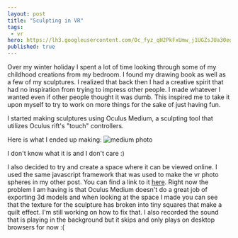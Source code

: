 ```yaml
---
layout: post
title: "Sculpting in VR"
tags:
 - vr
hero: https://lh3.googleusercontent.com/Oc_fyz_qH2PkFxUmw_j1UGZsJUa30eg4YgrFeXVt9ChQ5Krj43YkGccA-uEwZxfuAnic3ze7DZLdQSO9q3HO6YARF_O8la1B3mJfs8xq3HfFhzykgekMIP6HUFUxlPI6NEqL9u2ohw
published: true
---
```

Over my winter holiday I spent a lot of time looking through some of my childhood creations from my bedroom. I found my drawing book as well as a few of my sculptures. I realized that back then I had a creative spirit that had no inspiration from trying to impress other people. I made whatever I wanted even if other people thought it was dumb. This inspired me to take it upon myself to try to work on more things for the sake of just having fun.

I started making sculptures using Oculus Medium, a sculpting tool that utilizes Oculus rift's "touch" controllers.

Here is what I ended up making:
![medium photo](https://lh3.googleusercontent.com/rn-H09CK5xwZCChxSWc81bzZAzCTLxCO8JHRdKPc7pqHgk6SbjiVSTqPPXicvcjQdO6hlhGFnXaqFM0QkjGtrsuAXII7QOnocLh9MJjzv91lP_GIrJltt8QP4cLHMcOYb_dBqDvFKQ)

I don't know what it is and I don't care :)

I also decided to try and create a space where it can be viewed online. I used the same javascript framework that was used to make the vr photo spheres in my other post. You can find a link to it [here](christopherlyons.me/vr_spaces/01.html). Right now the problem I am having is that Oculus Medium doesn't do a great job of exporting 3d models and when looking at the space I made you can see that the texture for the sculpture has broken into tiny squares that make a quilt effect. I'm still working on how to fix that. I also recorded the sound that is playing in the background but it skips and only plays on desktop browsers for now :(
